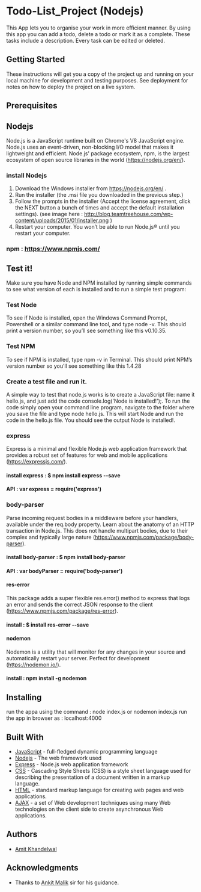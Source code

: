 # Todo-List_Project (Nodejs)
This App lets you to organise your work in more efficient manner. By using this app you can add a todo, delete a todo or mark it as a complete. These tasks include a description. Every task can be edited or deleted. 

## Getting Started
These instructions will get you a copy of the project up and running on your local machine for development and testing purposes. See deployment for notes on how to deploy the project on a live system.

## Prerequisites

## Nodejs 
Node.js is a JavaScript runtime built on Chrome's V8 JavaScript engine. Node.js uses an event-driven, non-blocking I/O model that makes it lightweight and efficient. Node.js' package ecosystem, npm, is the largest ecosystem of open source libraries in the world (https://nodejs.org/en/).

### install Nodejs
  1. Download the Windows installer from https://nodejs.org/en/ .
  2. Run the installer (the .msi file you downloaded in the previous step.)
  3. Follow the prompts in the installer (Accept the license agreement, click the NEXT button a bunch of times and accept the default            installation settings). (see image here : http://blog.teamtreehouse.com/wp-content/uploads/2015/01/installer.png )
  4. Restart your computer. You won’t be able to run Node.js® until you restart your computer.
  
### npm : https://www.npmjs.com/ 
  
## Test it!
Make sure you have Node and NPM installed by running simple commands to see what version of each is installed and to run a simple test program:

### Test Node
To see if Node is installed, open the Windows Command Prompt, Powershell or a similar command line tool, and type node -v. This should print a version number, so you’ll see something like this v0.10.35.
### Test NPM
To see if NPM is installed, type npm -v in Terminal. This should print NPM’s version number so you’ll see something like this 1.4.28
### Create a test file and run it. 
A simple way to test that node.js works is to create a JavaScript file: name it hello.js, and just add the code console.log('Node is installed!');. To run the code simply open your command line program, navigate to the folder where you save the file and type node hello.js. This will start Node and run the code in the hello.js file. You should see the output Node is installed!.

### express
Express is a minimal and flexible Node.js web application framework that provides a robust set of features for web and mobile applications (https://expressjs.com/).
#### install express : $ npm install express --save
#### API : var express = require('express')

### body-parser
Parse incoming request bodies in a middleware before your handlers, available under the req.body property. Learn about the anatomy of an HTTP transaction in Node.js. This does not handle multipart bodies, due to their complex and typically large nature (https://www.npmjs.com/package/body-parser). 
#### install body-parser : $ npm install body-parser
#### API : var bodyParser = require('body-parser')

#### res-error
This package adds a super flexible res.error() method to express that logs an error and sends the correct JSON response to the client (https://www.npmjs.com/package/res-error).
#### install : $ install res-error --save

#### nodemon
Nodemon is a utility that will monitor for any changes in your source and automatically restart your server. Perfect for development (https://nodemon.io/).
#### install : npm install -g nodemon

## Installing
run the appa using the command : node index.js or nodemon index.js 
run the app in browser as : localhost:4000

## Built With
* [JavaScript](https://www.javascript.com/) - full-fledged dynamic programming language
* [Nodejs](https://nodejs.org/en/) - The web framework used
* [Express](https://expressjs.com/) - Node.js web application framework
* [CSS](https://developer.mozilla.org/en-US/docs/Web/CSS) - Cascading Style Sheets (CSS) is a style sheet language used for describing the presentation of a document written in a markup language. 
* [HTML](http://html.com/) - standard markup language for creating web pages and web applications.
* [AJAX](https://developer.mozilla.org/en-US/docs/AJAX/Getting_Started) - a set of Web development techniques using many Web technologies on the client side to create asynchronous Web applications.

## Authors
* [Amit Khandelwal](https://github.com/Amit88k)

## Acknowledgments

* Thanks to [Ankit Malik](https://github.com/malikankit) sir for his guidance.







